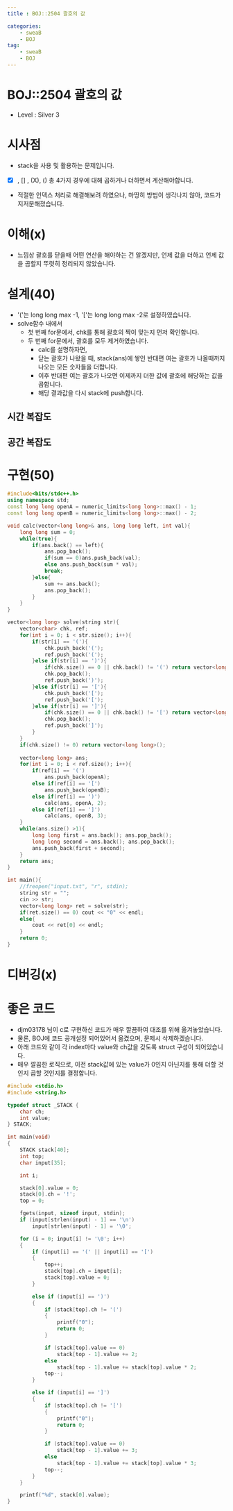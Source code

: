 ```yaml
---
title : BOJ::2504 괄호의 값

categories:
    - sweaB
    - BOJ
tag:
    - sweaB
    - BOJ
---
```

# BOJ::2504 괄호의 값
[BOJ]:<https://www.acmicpc.net/problem/2504>
- Level : Silver 3

# 시사점

- stack을 사용 및 활용하는 문제입니다.
- [X] , [] , (X), () 총 4가지 경우에 대해 곱하거나 더하면서 계산해야합니다.
- 적절한 인덱스 처리로 해결해보려 하였으나, 마땅히 방법이 생각나지 않아, 코드가 지저분해졌습니다.

# 이해(x)

- 느낌상 괄호를 닫을때 어떤 연산을 해야하는 건 알겠지만, 언제 값을 더하고 언제 값을 곱할지 뚜렷히
  정리되지 않았습니다.

# 설계(40)

- '('는 long long max -1, '['는 long long max -2로 설정하였습니다.
- solve함수 내에서
  - 첫 번째 for문에서, chk를 통해 괄호의 짝이 맞는지 먼저 확인합니다.
  - 두 번째 for문에서, 괄호를 모두 제거하였습니다.
    - calc를 설명하자면,
    - 닫는 괄호가 나왔을 때, stack(ans)에 쌓인 반대편 여는 괄호가 나올때까지 나오는 모든 숫자들을
      더합니다.
    - 이후 반대편 여는 괄호가 나오면 이제까지 더한 값에 괄호에 해당하는 값을 곱합니다.
    - 해당 결과값을 다시 stack에 push합니다.

## 시간 복잡도

## 공간 복잡도

# 구현(50)

```cpp
#include<bits/stdc++.h>
using namespace std;
const long long openA = numeric_limits<long long>::max() - 1;
const long long openB = numeric_limits<long long>::max() - 2;

void calc(vector<long long>& ans, long long left, int val){
    long long sum = 0;
    while(true){
        if(ans.back() == left){
            ans.pop_back();
            if(sum == 0)ans.push_back(val);
            else ans.push_back(sum * val);
            break;
        }else{
            sum += ans.back();
            ans.pop_back();
        }
    }
}

vector<long long> solve(string str){
    vector<char> chk, ref;
    for(int i = 0; i < str.size(); i++){
        if(str[i] == '('){
            chk.push_back('(');
            ref.push_back('(');
        }else if(str[i] == ')'){
            if(chk.size() == 0 || chk.back() != '(') return vector<long long>();
            chk.pop_back();
            ref.push_back(')');
        }else if(str[i] == '['){
            chk.push_back('[');
            ref.push_back('[');
        }else if(str[i] == ']'){
            if(chk.size() == 0 || chk.back() != '[') return vector<long long>();
            chk.pop_back();
            ref.push_back(']');
        }
    }
    if(chk.size() != 0) return vector<long long>();
    
    vector<long long> ans;
    for(int i = 0; i < ref.size(); i++){
        if(ref[i] == '(')
            ans.push_back(openA);
        else if(ref[i] == '[')
            ans.push_back(openB);
        else if(ref[i] == ')')
            calc(ans, openA, 2);
        else if(ref[i] == ']')
            calc(ans, openB, 3);
    }
    while(ans.size() >1){
        long long first = ans.back(); ans.pop_back();
        long long second = ans.back(); ans.pop_back();
        ans.push_back(first + second);
    }
    return ans;
}

int main(){
    //freopen("input.txt", "r", stdin);
    string str = "";
    cin >> str;
    vector<long long> ret = solve(str);
    if(ret.size() == 0) cout << "0" << endl;
    else{
        cout << ret[0] << endl;
    }
    return 0;
}
```

# 디버깅(x)

# 좋은 코드

- djm03178 님이 c로 구현하신 코드가 매우 깔끔하여 대조를 위해 옮겨놓았습니다.
- 물론, BOJ에 코드 공개설정 되어있어서 옮겼으며, 문제시 삭제하겠습니다.
- 아래 코드와 같이 각 index마다 value와 ch값을 갖도록 struct 구성이 되어있습니다.
- 매우 깔끔한 로직으로, 이전 stack값에 있는 value가 0인지 아닌지를 통해 더할 것인지 곱할 것인지를
  결정합니다.


```cpp
#include <stdio.h>
#include <string.h>

typedef struct _STACK {
	char ch;
	int value;
} STACK;

int main(void)
{
	STACK stack[40];
	int top;
	char input[35];

	int i;

	stack[0].value = 0;
	stack[0].ch = '!';
	top = 0;

	fgets(input, sizeof input, stdin);
    if (input[strlen(input) - 1] == '\n')
        input[strlen(input) - 1] = '\0';

	for (i = 0; input[i] != '\0'; i++)
	{
		if (input[i] == '(' || input[i] == '[')
		{
			top++;
			stack[top].ch = input[i];
			stack[top].value = 0;
		}

		else if (input[i] == ')')
		{
			if (stack[top].ch != '(')
			{
				printf("0");
				return 0;
			}

			if (stack[top].value == 0)
				stack[top - 1].value += 2;
			else
				stack[top - 1].value += stack[top].value * 2;
			top--;
		}

		else if (input[i] == ']')
		{
			if (stack[top].ch != '[')
			{
				printf("0");
				return 0;
			}

			if (stack[top].value == 0)
				stack[top - 1].value += 3;
			else
				stack[top - 1].value += stack[top].value * 3;
			top--;
		}
	}

	printf("%d", stack[0].value);
}
```

